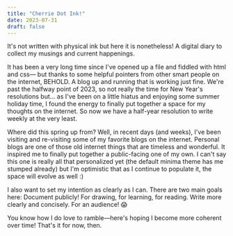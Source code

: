 ```yaml
---
title: "Cherrie Dot Ink!"
date: 2023-07-31
draft: false
---
```


It's not written with physical ink but here it is nonetheless! A digital diary to collect my musings and current happenings. 


It has been a very long time since I've opened up a file and fiddled with html and css— but thanks to some helpful pointers from other smart people on the internet, BEHOLD. A blog up and running that is  working just fine. 
We're past the halfway point of 2023, so not really the time for New Year's resolutions but... as I've been on a little hiatus and enjoying some summer holiday time, I found the energy to finally put together a space for my thoughts on the internet.  So now we have a half-year resolution to write weekly at the very least.


Where did this spring up from? Well, in recent days (and weeks), I've been visiting and re-visiting some of my favorite blogs on the internet. Personal blogs are one of those old internet things that are timeless and wonderful. It inspired me to finally put together a public-facing one of my own. I can't say this one is really all that personalized yet (the default minima theme has me stumped already) but I'm optimistic that as I continue to populate it, the space will evolve as well :) 


I also want to set my intention as clearly as I can. There are two main goals here:
Document publicly! For drawing, for learning, for reading. 
Write more clearly and concisely. For an audience! 😱


You know how I do love to ramble—here's hoping I become more coherent over time! That's it for now, then. 
